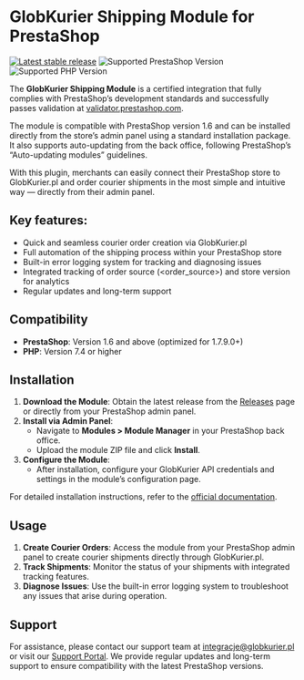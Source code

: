 # GlobKurier Shipping Module for PrestaShop

[![Latest stable release](https://img.shields.io/github/v/release/globkurier/prestashop-module?labelColor=green&label=Latest%20release)](https://github.com/globkurier/prestashop-module/releases)
![Supported PrestaShop Version](https://img.shields.io/badge/Prestashop-%3E%3D1.7.9.0-gray?labelColor=DF0067&logo=prestashop)
![Supported PHP Version](https://img.shields.io/badge/PHP-%3E=7.4-B0B3D6?labelColor=white&logo=php)

The **GlobKurier Shipping Module** is a certified integration that fully complies with PrestaShop’s development standards and successfully passes validation at [validator.prestashop.com](https://validator.prestashop.com).

The module is compatible with PrestaShop version 1.6 and can be installed directly from the store’s admin panel using a standard installation package. It also supports auto-updating from the back office, following PrestaShop’s “Auto-updating modules” guidelines.

With this plugin, merchants can easily connect their PrestaShop store to GlobKurier.pl and order courier shipments in the most simple and intuitive way — directly from their admin panel.


## Key features:

- Quick and seamless courier order creation via GlobKurier.pl
- Full automation of the shipping process within your PrestaShop store
- Built-in error logging system for tracking and diagnosing issues
- Integrated tracking of order source (<order_source>) and store version for analytics
- Regular updates and long-term support

## Compatibility

- **PrestaShop**: Version 1.6 and above (optimized for 1.7.9.0+)
- **PHP**: Version 7.4 or higher

## Installation

1. **Download the Module**: Obtain the latest release from the [Releases](https://github.com/globkurier/prestashop-module/releases) page or directly from your PrestaShop admin panel.
2. **Install via Admin Panel**:
   - Navigate to **Modules > Module Manager** in your PrestaShop back office.
   - Upload the module ZIP file and click **Install**.
3. **Configure the Module**:
   - After installation, configure your GlobKurier API credentials and settings in the module’s configuration page.

For detailed installation instructions, refer to the [official documentation](https://plugin.globkurier.pl/1-instalacja-wtyczki-990470m0).

## Usage

1. **Create Courier Orders**: Access the module from your PrestaShop admin panel to create courier shipments directly through GlobKurier.pl.
2. **Track Shipments**: Monitor the status of your shipments with integrated tracking features.
3. **Diagnose Issues**: Use the built-in error logging system to troubleshoot any issues that arise during operation.

## Support

For assistance, please contact our support team at [integracje@globkurier.pl](mailto:integracje@globkurier.pl) or visit our [Support Portal](https://www.globkurier.pl/faq). We provide regular updates and long-term support to ensure compatibility with the latest PrestaShop versions.
